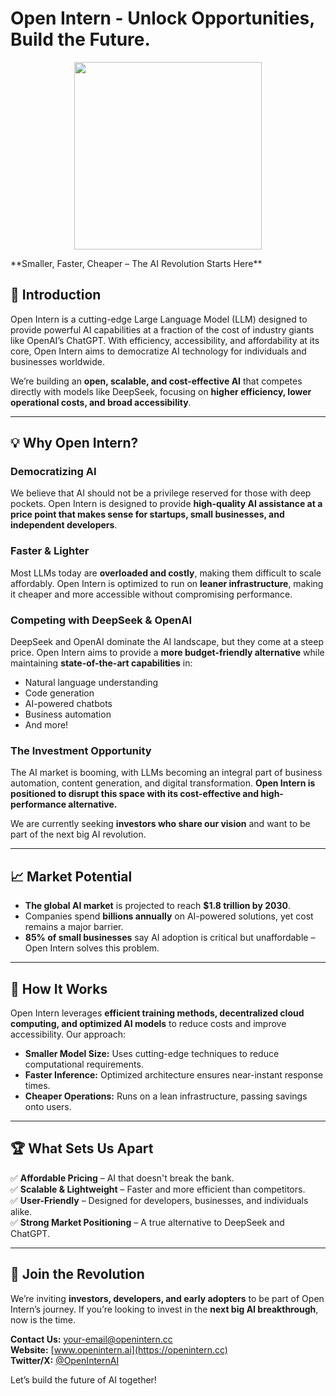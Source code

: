 # Open Intern - Unlock Opportunities, Build the Future.

<p align="center">
  <img src="https://github.com/user-attachments/assets/bf310847-2351-4d08-8d74-ebdf89c1fd52" width="300">
</p>
**Smaller, Faster, Cheaper – The AI Revolution Starts Here**

## 🚀 Introduction
Open Intern is a cutting-edge Large Language Model (LLM) designed to provide powerful AI capabilities at a fraction of the cost of industry giants like OpenAI’s ChatGPT. With efficiency, accessibility, and affordability at its core, Open Intern aims to democratize AI technology for individuals and businesses worldwide.

We’re building an **open, scalable, and cost-effective AI** that competes directly with models like DeepSeek, focusing on **higher efficiency, lower operational costs, and broad accessibility**.

---

## 💡 Why Open Intern?
### Democratizing AI
We believe that AI should not be a privilege reserved for those with deep pockets. Open Intern is designed to provide **high-quality AI assistance at a price point that makes sense for startups, small businesses, and independent developers**.

### Faster & Lighter
Most LLMs today are **overloaded and costly**, making them difficult to scale affordably. Open Intern is optimized to run on **leaner infrastructure**, making it cheaper and more accessible without compromising performance.

### Competing with DeepSeek & OpenAI
DeepSeek and OpenAI dominate the AI landscape, but they come at a steep price. Open Intern aims to provide a **more budget-friendly alternative** while maintaining **state-of-the-art capabilities** in:
- Natural language understanding
- Code generation
- AI-powered chatbots
- Business automation
- And more!

### The Investment Opportunity
The AI market is booming, with LLMs becoming an integral part of business automation, content generation, and digital transformation. **Open Intern is positioned to disrupt this space with its cost-effective and high-performance alternative.**

We are currently seeking **investors who share our vision** and want to be part of the next big AI revolution.

---

## 📈 Market Potential
- **The global AI market** is projected to reach **$1.8 trillion by 2030**.
- Companies spend **billions annually** on AI-powered solutions, yet cost remains a major barrier.
- **85% of small businesses** say AI adoption is critical but unaffordable – Open Intern solves this problem.

---

## 🔧 How It Works
Open Intern leverages **efficient training methods, decentralized cloud computing, and optimized AI models** to reduce costs and improve accessibility. Our approach:
- **Smaller Model Size:** Uses cutting-edge techniques to reduce computational requirements.
- **Faster Inference:** Optimized architecture ensures near-instant response times.
- **Cheaper Operations:** Runs on a lean infrastructure, passing savings onto users.

---

## 🏆 What Sets Us Apart
✅ **Affordable Pricing** – AI that doesn't break the bank.  
✅ **Scalable & Lightweight** – Faster and more efficient than competitors.  
✅ **User-Friendly** – Designed for developers, businesses, and individuals alike.  
✅ **Strong Market Positioning** – A true alternative to DeepSeek and ChatGPT.  

---

## 📢 Join the Revolution
We’re inviting **investors, developers, and early adopters** to be part of Open Intern’s journey. If you’re looking to invest in the **next big AI breakthrough**, now is the time.

**Contact Us:** [your-email@openintern.cc](mailto:mail@openintern.cc)  
**Website:** [www.openintern.ai](https://openintern.cc)  
**Twitter/X:** [@OpenInternAI](https://twitter.com/OpenInternAI)  

Let’s build the future of AI together!
